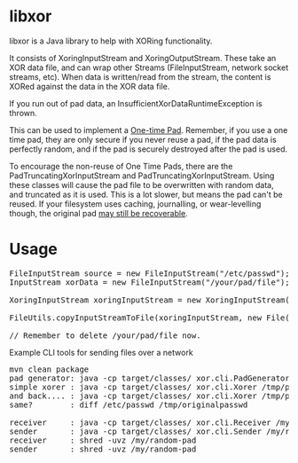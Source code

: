 libxor
======

libxor is a Java library to help with XORing functionality.

It consists of XoringInputStream and XoringOutputStream.
These take an XOR data file, and can wrap other Streams (FileInputStream, network socket streams, etc).
When data is written/read from the stream, the content is XORed against the data in the XOR data file.

If you run out of pad data, an InsufficientXorDataRuntimeException is thrown.

This can be used to implement a <a href="https://en.wikipedia.org/wiki/One-time_pad">One-time Pad</a>.
Remember, if you use a one time pad, they are only secure if you never reuse a pad, if the pad data is perfectly random, and if the pad is securely destroyed after the pad is used.

To encourage the non-reuse of One Time Pads, there are the PadTruncatingXorInputStream and PadTruncatingXorInputStream.
Using these classes will cause the pad file to be overwritten with random data, and truncated as it is used. This is a lot slower, but means the pad can't be reused.
If your filesystem uses caching, journalling, or wear-levelling though, the original pad <a href="https://en.wikipedia.org/wiki/Data_erasure#Limitations">may still be recoverable</a>.

Usage
=====

<pre>
FileInputStream source = new FileInputStream("/etc/passwd");
InputStream xorData = new FileInputStream("/your/pad/file");

XoringInputStream xoringInputStream = new XoringInputStream(source, xorData, 0);

FileUtils.copyInputStreamToFile(xoringInputStream, new File("/tmp/output"));

// Remember to delete /your/pad/file now.
</pre>

Example CLI tools for sending files over a network
<pre>
mvn clean package
pad generator: java -cp target/classes/ xor.cli.PadGenerator /tmp/pad 1024000
simple xorer : java -cp target/classes/ xor.cli.Xorer /tmp/pad false /etc/passwd /tmp/xorpasswd
and back.... : java -cp target/classes/ xor.cli.Xorer /tmp/pad false /tmp/xorpasswd /tmp/originalpasswd
same?        : diff /etc/passwd /tmp/originalpasswd

receiver     : java -cp target/classes/ xor.cli.Receiver /my/random-pad 0 /tmp/received 5000
sender       : java -cp target/classes/ xor.cli.Sender /my/random-pad 0 /file/to/send 127.0.0.1 5000
receiver     : shred -uvz /my/random-pad
sender       : shred -uvz /my/random-pad
</pre>
